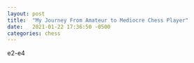 ```yaml
---
layout: post
title:  "My Journey From Amateur to Mediocre Chess Player"
date:   2021-01-22 17:36:50 -0500
categories: chess
---
```

e2-e4

